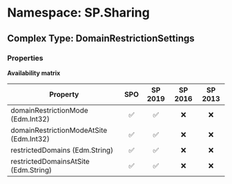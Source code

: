 # Namespace: SP.Sharing

## Complex Type: DomainRestrictionSettings

### Properties

**Availability matrix**

Property | SPO | SP 2019 | SP 2016 | SP 2013
----------|:---:|:-------:|:-------:|:-------:
domainRestrictionMode (Edm.Int32) | ✅ | ✅ | ❌ | ❌
domainRestrictionModeAtSite (Edm.Int32) | ✅ | ✅ | ❌ | ❌
restrictedDomains (Edm.String) | ✅ | ✅ | ❌ | ❌
restrictedDomainsAtSite (Edm.String) | ✅ | ✅ | ❌ | ❌